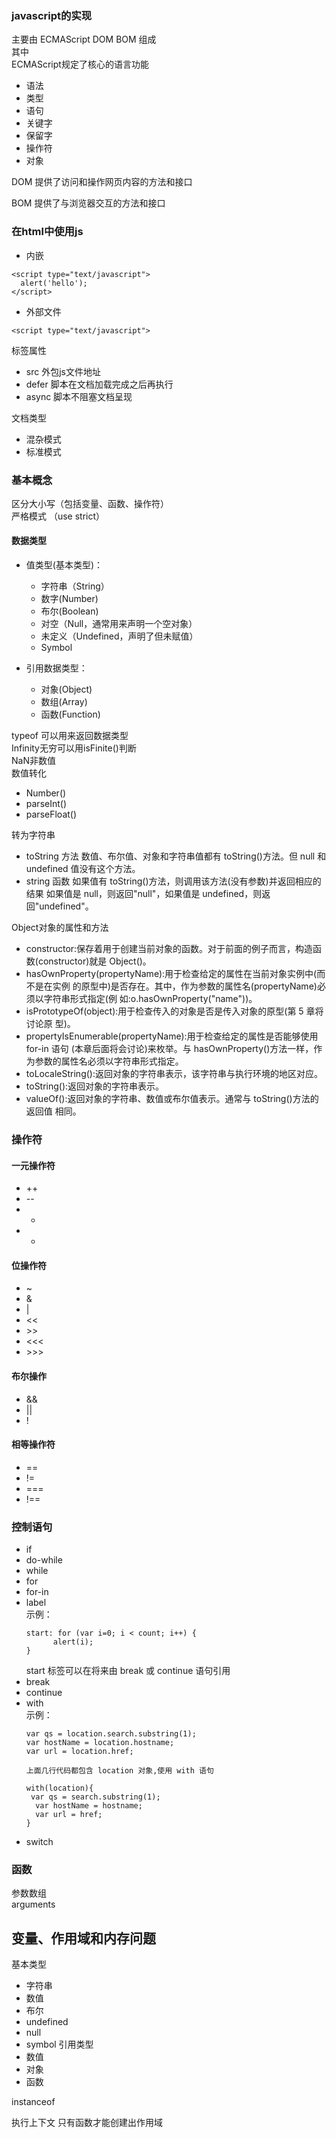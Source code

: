
### javascript的实现
主要由 ECMAScript DOM BOM 组成  
其中  
ECMAScript规定了核心的语言功能
- 语法
- 类型
- 语句
- 关键字
- 保留字
- 操作符
- 对象

DOM 提供了访问和操作网页内容的方法和接口

BOM 提供了与浏览器交互的方法和接口

### 在html中使用js
- 内嵌
```
<script type="text/javascript">
  alert('hello');
</script>
```
- 外部文件
```
<script type="text/javascript">
```

标签属性
- src   外包js文件地址  
- defer 脚本在文档加载完成之后再执行  
- async 脚本不阻塞文档呈现  

文档类型
- 混杂模式
- 标准模式

### 基本概念
区分大小写（包括变量、函数、操作符）  
严格模式 （use strict）  

#### 数据类型  
- 值类型(基本类型)：
  - 字符串（String）
  - 数字(Number)
  - 布尔(Boolean)
  - 对空（Null，通常用来声明一个空对象）
  - 未定义（Undefined，声明了但未赋值）
  - Symbol

- 引用数据类型：
  - 对象(Object)
  - 数组(Array)
  - 函数(Function)

typeof 可以用来返回数据类型  
Infinity无穷可以用isFinite()判断    
NaN非数值  
数值转化
- Number()
- parseInt()
- parseFloat()

转为字符串  
- toString 方法
数值、布尔值、对象和字符串值都有 toString()方法。但 null 和 undefined 值没有这个方法。
- string 函数
如果值有 toString()方法，则调用该方法(没有参数)并返回相应的结果
如果值是 null，则返回"null"，如果值是 undefined，则返回"undefined"。

Object对象的属性和方法
- constructor:保存着用于创建当前对象的函数。对于前面的例子而言，构造函数(constructor)就是 Object()。
- hasOwnProperty(propertyName):用于检查给定的属性在当前对象实例中(而不是在实例 的原型中)是否存在。其中，作为参数的属性名(propertyName)必须以字符串形式指定(例 如:o.hasOwnProperty("name"))。
- isPrototypeOf(object):用于检查传入的对象是否是传入对象的原型(第 5 章将讨论原 型)。
- propertyIsEnumerable(propertyName):用于检查给定的属性是否能够使用 for-in 语句 (本章后面将会讨论)来枚举。与 hasOwnProperty()方法一样，作为参数的属性名必须以字符串形式指定。
- toLocaleString():返回对象的字符串表示，该字符串与执行环境的地区对应。
- toString():返回对象的字符串表示。
- valueOf():返回对象的字符串、数值或布尔值表示。通常与 toString()方法的返回值
相同。

### 操作符
#### 一元操作符
 - ++
 - \--
 - +
 - -

#### 位操作符
- ~
- &
- |
- <<
- \>>
- <<<
- \>>>

#### 布尔操作
- &&
- ||
- !

#### 相等操作符
- ==
- !=
- ===
- !==

### 控制语句
- if
- do-while
- while
- for
- for-in
- label   
  示例：
  ```
  start: for (var i=0; i < count; i++) {
        alert(i);
  }
  ```
  start 标签可以在将来由 break 或 continue 语句引用
- break
- continue
- with  
  示例：
  ```
  var qs = location.search.substring(1);
  var hostName = location.hostname;
  var url = location.href;

  上面几行代码都包含 location 对象,使用 with 语句

  with(location){
   var qs = search.substring(1);
    var hostName = hostname;
    var url = href;
  }
  ```
- switch

### 函数
参数数组   
arguments


## 变量、作用域和内存问题
基本类型
- 字符串
- 数值
- 布尔
- undefined
- null
- symbol
引用类型
- 数值
- 对象
- 函数

instanceof  

执行上下文
只有函数才能创建出作用域
